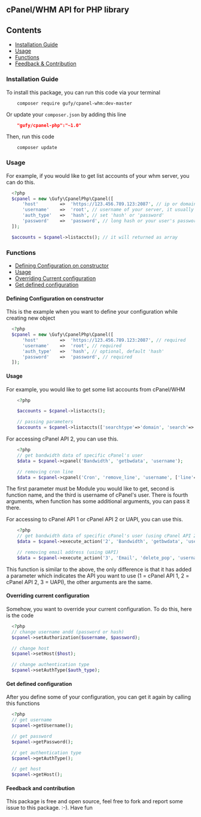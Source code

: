 ## cPanel/WHM API for PHP library

## Contents
- [Installation Guide](#installation-guide)
- [Usage](#usage)
- [Functions](#functions)
- [Feedback & Contribution](#feedback-&-contribution)

### Installation Guide

To install this package, you can run this code via your terminal
```shell
	composer require gufy/cpanel-whm:dev-master
```
Or update your `composer.json` by adding this line
```json
	"gufy/cpanel-php":"~1.0"
```

Then, run this code
```shell
	composer update
```

### Usage

For example, if you would like to get list accounts of your whm server, you can do this.

```php
  <?php
  $cpanel = new \Gufy\CpanelPhp\Cpanel([
      'host'        =>  'https://123.456.789.123:2087', // ip or domain complete with its protocol and port
      'username'    =>  'root', // username of your server, it usually root.
      'auth_type'   =>  'hash', // set 'hash' or 'password'
      'password'    =>  'password', // long hash or your user's password
  ]);

  $accounts = $cpanel->listaccts(); // it will returned as array

```

### Functions

- [Defining Configuration on constructor](#defining-configuration-on-constructor)
- [Usage](#usage)
- [Overriding Current configuration](#overriding-current-configuration)
- [Get defined configuration](#get-defined-configuration)

#### Defining Configuration on constructor
This is the example when you want to define your configuration while creating new object

```php
  <?php
  $cpanel = new \Gufy\CpanelPhp\Cpanel([
      'host'        =>  'https://123.456.789.123:2087', // required
      'username'    =>  'root', // required
      'auth_type'   =>  'hash', // optional, default 'hash'
      'password'    =>  'password', // required
  ]);
```

#### Usage
For example, you would like to get some list accounts from cPanel/WHM
```php
	<?php

	$accounts = $cpanel->listaccts();

	// passing parameters
	$accounts = $cpanel->listaccts(['searchtype'=>'domain', 'search'=>'', 'exact', 'search'=>'helloworld.com']);
```

For accessing cPanel API 2, you can use this.

```php
	<?php
	// get bandwidth data of specific cPanel's user
	$data = $cpanel->cpanel('Bandwidth', 'getbwdata', 'username');

	// removing cron line
	$data = $cpanel->cpanel('Cron', 'remove_line', 'username', ['line'=>1]);
```

The first parameter must be Module you would like to get, second is function name, and the third is username of cPanel's user. There is fourth arguments, when function has some additional arguments, you can pass it there.

For accessing to cPanel API 1 or cPanel API 2 or UAPI, you can use this.

```php
	<?php
	// get bandwidth data of specific cPanel's user (using cPanel API 2)
	$data = $cpanel->execute_action('2', 'Bandwidth', 'getbwdata', 'username');

	// removing email address (using UAPI)
	$data = $cpanel->execute_action('3', 'Email', 'delete_pop', 'username', ['email'=>'peter@griffin.com']);
```

This function is similar to the above, the only difference is that it has added a parameter which indicates the API you want to use (1 = cPanel API 1, 2 = cPanel API 2, 3 = UAPI), the other arguments are the same.

#### Overriding current configuration
Somehow, you want to override your current configuration. To do this, here is the code

```php
  <?php
  // change username andd (password or hash)
  $cpanel->setAuthorization($username, $password);

  // change host
  $cpanel->setHost($host);

  // change authentication type
  $cpanel->setAuthType($auth_type);
```

#### Get defined configuration
After you define some of your configuration, you can get it again by calling this functions

```php
  <?php
  // get username
  $cpanel->getUsername();

  // get password
  $cpanel->getPassword();

  // get authentication type
  $cpanel->getAuthType();

  // get host
  $cpanel->getHost();
```

#### Feedback and contribution

This package is free and open source, feel free to fork and report some issue to this package. :-). Have fun
